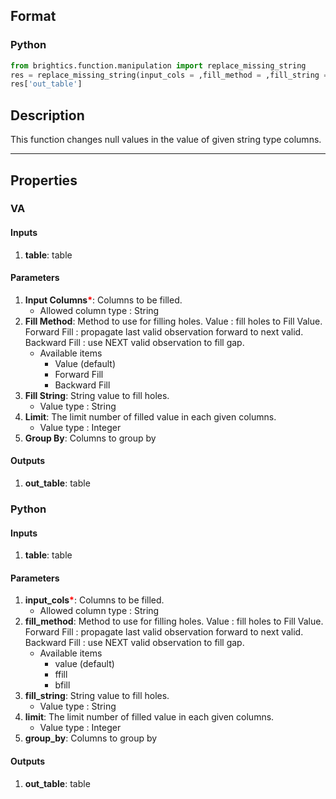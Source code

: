 ## Format
### Python
```python
from brightics.function.manipulation import replace_missing_string
res = replace_missing_string(input_cols = ,fill_method = ,fill_string = ,limit = ,group_by = )
res['out_table']
```

## Description
This function changes null values in the value of given string type columns.

---

## Properties
### VA
#### Inputs
1. **table**: table

#### Parameters
1. **Input Columns**<b style="color:red">*</b>: Columns to be filled.
   - Allowed column type : String
2. **Fill Method**: Method to use for filling holes. Value : fill holes to Fill Value. Forward Fill : propagate last valid observation forward to next valid. Backward Fill : use NEXT valid observation to fill gap.
   - Available items
      - Value (default)
      - Forward Fill
      - Backward Fill
3. **Fill String**: String value to fill holes.
   - Value type : String
4. **Limit**: The limit number of filled value in each given columns.
   - Value type : Integer
5. **Group By**: Columns to group by

#### Outputs
1. **out_table**: table

### Python
#### Inputs
1. **table**: table

#### Parameters
1. **input_cols**<b style="color:red">*</b>: Columns to be filled.
   - Allowed column type : String
2. **fill_method**: Method to use for filling holes. Value : fill holes to Fill Value. Forward Fill : propagate last valid observation forward to next valid. Backward Fill : use NEXT valid observation to fill gap.
   - Available items
      - value (default)
      - ffill
      - bfill
3. **fill_string**: String value to fill holes.
   - Value type : String
4. **limit**: The limit number of filled value in each given columns.
   - Value type : Integer
5. **group_by**: Columns to group by

#### Outputs
1. **out_table**: table

